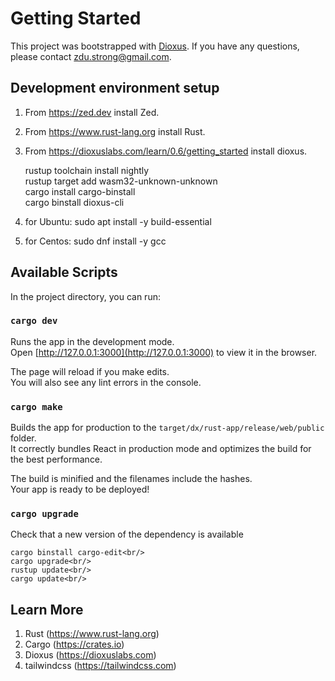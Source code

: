 # Getting Started

This project was bootstrapped with [Dioxus](https://dioxuslabs.com). If you have any questions, please contact zdu.strong@gmail.com.<br/>

## Development environment setup
1. From https://zed.dev install Zed.<br/>
2. From https://www.rust-lang.org install Rust.<br/>
3. From https://dioxuslabs.com/learn/0.6/getting_started install dioxus.<br/>

    rustup toolchain install nightly<br/>
    rustup target add wasm32-unknown-unknown<br/>
    cargo install cargo-binstall<br/>
    cargo binstall dioxus-cli<br/>

4. for Ubuntu: sudo apt install -y build-essential<br/>
5. for Centos: sudo dnf install -y gcc<br/>

## Available Scripts

In the project directory, you can run:<br/>

### `cargo dev`

Runs the app in the development mode.<br/>
Open [http://127.0.0.1:3000](http://127.0.0.1:3000) to view it in the browser.<br/>

The page will reload if you make edits.<br/>
You will also see any lint errors in the console.<br/>

### `cargo make`

Builds the app for production to the `target/dx/rust-app/release/web/public` folder.<br/>
It correctly bundles React in production mode and optimizes the build for the best performance.<br/>

The build is minified and the filenames include the hashes.<br/>
Your app is ready to be deployed!<br/>

### `cargo upgrade`

Check that a new version of the dependency is available<br/>

    cargo binstall cargo-edit<br/>
    cargo upgrade<br/>
    rustup update<br/>
    cargo update<br/>

## Learn More

1. Rust (https://www.rust-lang.org)<br/>
2. Cargo (https://crates.io)<br/>
3. Dioxus (https://dioxuslabs.com)<br/>
4. tailwindcss (https://tailwindcss.com)<br/>
